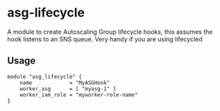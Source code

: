 # asg-lifecycle
A module to create Autoscaling Group lifecycle hooks, this assumes the hook listens to an SNS queue.
Very handy if you are using lifecycled

## Usage
```
module "asg_lifecycle" {
	name			= "MyASGHook"
	worker_asg		= [ "myasg-1" ]
	worker_iam_role = "myworker-role-name" 
}
```
